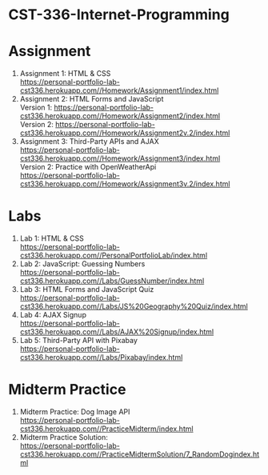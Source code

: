 # CST-336-Internet-Programming

# Assignment
1. Assignment 1: HTML & CSS     
https://personal-portfolio-lab-cst336.herokuapp.com//Homework/Assignment1/index.html    
2. Assignment 2: HTML Forms and JavaScript    
Version 1: https://personal-portfolio-lab-cst336.herokuapp.com//Homework/Assignment2/index.html    
Version 2: https://personal-portfolio-lab-cst336.herokuapp.com//Homework/Assignment2v.2/index.html     
2. Assignment 3: Third-Party APIs and AJAX     
https://personal-portfolio-lab-cst336.herokuapp.com//Homework/Assignment3/index.html               
Version 2: Practice with OpenWeatherApi  
https://personal-portfolio-lab-cst336.herokuapp.com//Homework/Assignment3v.2/index.html   


# Labs 
1. Lab 1: HTML & CSS    
https://personal-portfolio-lab-cst336.herokuapp.com//PersonalPortfolioLab/index.html
2. Lab 2: JavaScript: Guessing Numbers   
https://personal-portfolio-lab-cst336.herokuapp.com//Labs/GuessNumber/index.html    
3. Lab 3: HTML Forms and JavaScript Quiz    
https://personal-portfolio-lab-cst336.herokuapp.com//Labs/JS%20Geography%20Quiz/index.html    
4. Lab 4: AJAX Signup    
https://personal-portfolio-lab-cst336.herokuapp.com//Labs/AJAX%20Signup/index.html   
5. Lab 5: Third-Party API with Pixabay    
https://personal-portfolio-lab-cst336.herokuapp.com//Labs/Pixabay/index.html    

# Midterm Practice
1. Midterm Practice: Dog Image API    
https://personal-portfolio-lab-cst336.herokuapp.com//PracticeMidterm/index.html      
2. Midterm Practice Solution:     
https://personal-portfolio-lab-cst336.herokuapp.com//PracticeMidtermSolution/7_RandomDogindex.html    


